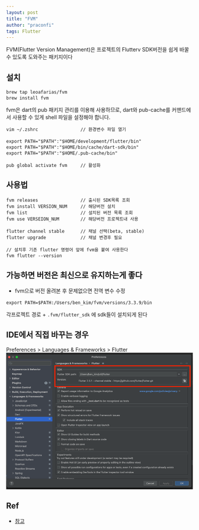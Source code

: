 ```yaml
---
layout: post
title: "FVM"
author: "praconfi"
tags: Flutter
---
```


FVM(Flutter Version Management)은 프로젝트의 Flutterv SDK버전을 쉽게 바꿀수 있도록 도와주는 패키지이다  

## 설치 
```
brew tap leoafarias/fvm
brew install fvm
```

fvm은 dart의 pub 패키지 관리를 이용해 사용하므로, dart와 pub-cache를 커맨드에서 사용할 수 있게 shell 파일을 설정해야 합니다.
```
vim ~/.zshrc                // 환경변수 파일 열기

export PATH="$PATH":"$HOME/development/flutter/bin"
export PATH="$PATH":"$HOME/bin/cache/dart-sdk/bin"
export PATH="$PATH":"$HOME/.pub-cache/bin"

pub global activate fvm     // 활성화
```

## 사용법
```
fvm releases                // 출시된 SDK목록 조회
fvm install VERSION_NUM     // 해당버전 설치
fvm list                    // 설치된 버전 목록 조회
fvm use VERSEION_NUM        // 해당버전 프로젝트내 사용

flutter channel stable      // 채널 선택(beta, stable)
flutter upgrade             // 채널 변경후 필요

// 설치후 기존 flutter 명령어 앞에 fvm을 붙여 사용한다 
fvm flutter --version
```

## 가능하면 버전은 최신으로 유지하는게 좋다
- fvm으로 버전 올려본 후 문제없으면 전역 변수 수정
```
export PATH=$PATH:/Users/ben_kim/fvm/versions/3.3.9/bin
```



각프로젝트 경로 + `.fvm/flutter_sdk` 에 sdk들이 설치되게 된다

## IDE에서 직접 바꾸는 경우
Preferences > Languages & Frameworks > Flutter  
![flutterSdk](../assets/imgs/flutterSdk.png)

## Ref
- [참고](https://velog.io/@kimbiyam/Flutter-fvmFlutter-Version-Management-사용하기)
